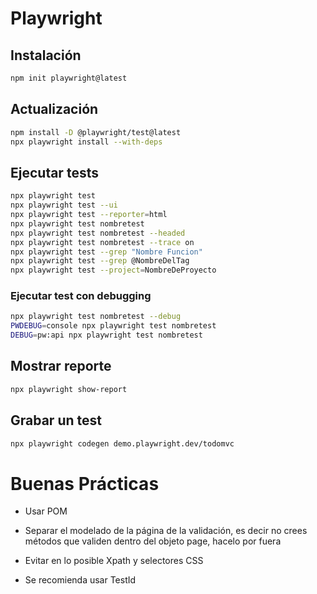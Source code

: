 # Playwright

## Instalación


```bash
npm init playwright@latest
```

## Actualización


```bash
npm install -D @playwright/test@latest
npx playwright install --with-deps
```


## Ejecutar tests


```bash
npx playwright test
npx playwright test --ui
npx playwright test --reporter=html
npx playwright test nombretest
npx playwright test nombretest --headed
npx playwright test nombretest --trace on
npx playwright test --grep "Nombre Funcion" 
npx playwright test --grep @NombreDelTag
npx playwright test --project=NombreDeProyecto
```


### Ejecutar test con debugging


```bash
npx playwright test nombretest --debug
PWDEBUG=console npx playwright test nombretest
DEBUG=pw:api npx playwright test nombretest
```


## Mostrar reporte


```bash
npx playwright show-report
```

## Grabar un test


```bash
npx playwright codegen demo.playwright.dev/todomvc
```


# Buenas Prácticas

* Usar POM

* Separar el modelado de la página de la validación, es decir no crees métodos que validen dentro del objeto page, hacelo por fuera

* Evitar en lo posible Xpath y selectores CSS

* Se recomienda usar TestId
